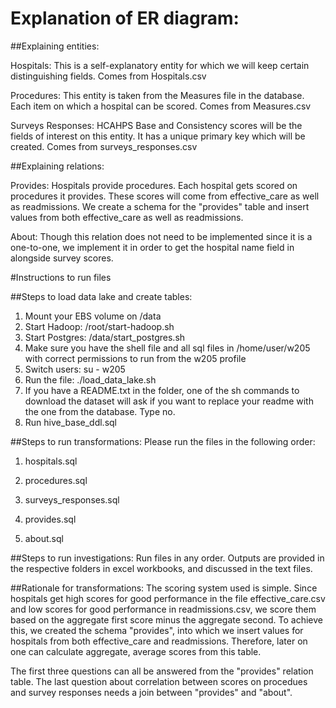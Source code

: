 # Explanation of ER diagram:

##Explaining entities:

Hospitals: This is a self-explanatory entity for which we will keep certain distinguishing fields. Comes from Hospitals.csv

Procedures: This entity is taken from the Measures file in the database. Each item on which a hospital can be scored. Comes from Measures.csv

Surveys Responses: HCAHPS Base and Consistency scores will be the fields of interest on this entity. It has a unique primary key which will be created. Comes from surveys_responses.csv

##Explaining relations:

Provides: Hospitals provide procedures. Each hospital gets scored on procedures it provides. These scores will come from effective_care as well as readmissions. We create a schema for the "provides" table and insert values from both effective_care as well as readmissions.

About: Though this relation does not need to be implemented since it is a one-to-one, we implement it in order to get the hospital name field in alongside survey scores.

#Instructions to run files

##Steps to load data lake and create tables:
1. Mount your EBS volume on /data
2. Start Hadoop: /root/start-hadoop.sh
3. Start Postgres: /data/start_postgres.sh
4. Make sure you have the shell file and all sql files in /home/user/w205 with correct permissions to run from the w205 profile
5. Switch users: su - w205
6. Run the file: ./load_data_lake.sh
7. If you have a README.txt in the folder, one of the sh commands to download the dataset will ask if you want to replace your readme with the one from the database. Type no.
7. Run hive_base_ddl.sql

##Steps to run transformations:
Please run the files in the following order:

1. hospitals.sql

2. procedures.sql

3. surveys_responses.sql

4. provides.sql

5. about.sql

##Steps to run investigations:
Run files in any order. Outputs are provided in the respective folders in excel workbooks, and discussed in the text files.


##Rationale for transformations:
The scoring system used is simple. Since hospitals get high scores for good performance in the file effective_care.csv and low scores for good performance in readmissions.csv, we score them based on the aggregate first score minus the aggregate second. To achieve this, we created the schema "provides", into which we insert values for hospitals from both effective_care and readmissions. Therefore, later on one can calculate aggregate, average scores from this table.

The first three questions can all be answered from the "provides" relation table. The last question about correlation
between scores on procedues and survey responses needs a join between "provides" and "about".
 
